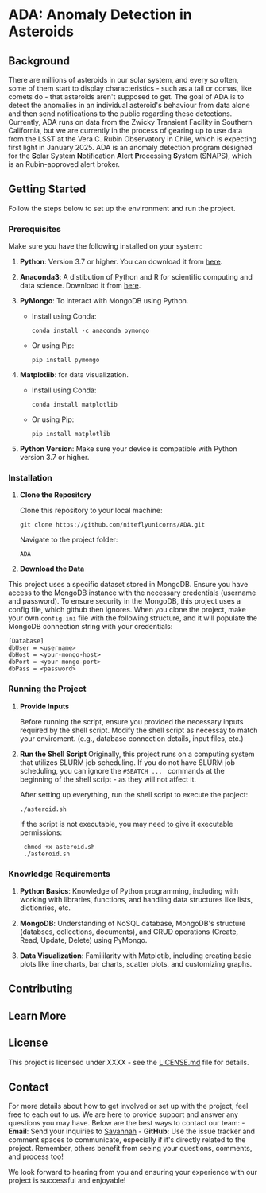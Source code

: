 # ADA: Anomaly Detection in Asteroids

## Background
There are millions of asteroids in our solar system, and every so often, some of them start to display characteristics - such as a tail or comas, like comets do - that asteroids aren't supposed to get. The goal of ADA is to detect the anomalies in an individual asteroid's behaviour from data alone and then send notifications to the public regarding these detections. Currently, ADA runs on data from the Zwicky Transient Facility in Southern California, but we are currently in the process of gearing up to use data from the LSST at the Vera C. Rubin Observatory in Chile, which is expecting first light in January 2025. ADA is an anomaly detection program designed for the **S**olar System **N**otification **A**lert **P**rocessing **S**ystem (SNAPS), which is an Rubin-approved alert broker. 

## Getting Started
Follow the steps below to set up the environment and run the project.

### Prerequisites
Make sure you have the following installed on your system:
    
1. **Python**: Version 3.7 or higher. You can download it from [here](https://www.python.org/downloads/).

2. **Anaconda3**: A distibution of Python and R for scientific computing and data science.
Download it from [here](https://docs.anaconda.com/distro-or-miniconda/).

3. **PyMongo**: To interact with MongoDB using Python.
    - Install using Conda:
        
        `conda install -c anaconda pymongo`

    - Or using Pip:

        `pip install pymongo`

4. **Matplotlib**: for data visualization. 
    - Install using Conda:

        `conda install matplotlib`
    
    - Or using Pip:

        `pip install matplotlib`


2. **Python Version**: Make sure your device is compatible with Python version 3.7 or higher.

### Installation
1. **Clone the Repository**
    
    Clone this repository to your local machine: 

    `git clone https://github.com/niteflyunicorns/ADA.git`

    Navigate to the project folder:

    `ADA`

2. **Download the Data**

This project uses a specific dataset stored in MongoDB. Ensure you have access to the MongoDB instance with the necessary credentials (username and password). To ensure security in the MongoDB, this project uses a config file, which github then ignores. When you clone the project, make your own `config.ini` file with the following structure, and it will populate the MongoDB connection string with your credentials:

```
[Database]
dbUser = <username>
dbHost = <your-mongo-host>
dbPort = <your-mongo-port>
dbPass = <password>
```

### Running the Project
1. **Provide Inputs**

    Before running the script, ensure you provided the necessary inputs required by the shell script. Modify the shell script as necessay to match your enviroment. (e.g., database connection details, input files, etc.)

2. **Run the Shell Script**
    Originally, this project runs on a computing system that utilizes SLURM job scheduling. If you do not have SLURM job scheduling, you can ignore the `#SBATCH ... ` commands at the beginning of the shell script - as they will not affect it.

    After setting up everything, run the shell script to execute the project: 
    
    `./asteroid.sh`

    If the script is not executable, you may need to give it executable permissions:

    ```
     chmod +x asteroid.sh
     ./asteroid.sh
    ```

### Knowledge Requirements
1. **Python Basics**: Knowledge of Python programming, including with working with libraries, functions, and handling data structures like lists, dictionries, etc. 

2. **MongoDB**: Understanding of NoSQL database, MongoDB's structure (databses, collections, documents), and CRUD operations (Create, Read, Update, Delete) using PyMongo. 

3. **Data Visualization**: Famililarity with Matplotib, including creating basic plots like line charts, bar charts, scatter plots, and customizing graphs. 

## Contributing


## Learn More

## License
This project is licensed under XXXX - see the [LICENSE.md](/LICENSE.md) file for details.

## Contact
For more details about how to get involved or set up with the project, feel free to each out to us. We are here to provide support and answer any questions you may have. Below are the best ways to contact our team: 
    - **Email**: Send your inquiries to [Savannah](chappus.savannah@gmail.com)
    - **GitHub**: Use the issue tracker and comment spaces to communicate, especially if it's directly related to the project. Remember, others benefit from seeing your questions, comments, and process too!

We look forward to hearing from you and ensuring your experience with our project is successful and enjoyable!
